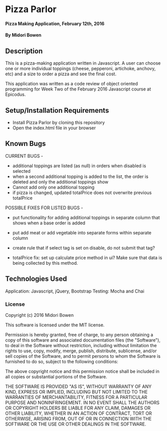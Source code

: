 # Pizza Parlor

#### Pizza Making Application, February 12th, 2016

#### By Midori Bowen

## Description

This is a pizza-making application written in Javascript.
A user can choose one or more individual toppings (cheese, pepperoni, artichoke, anchovy, etc) and a size to order a pizza and see the final cost.

This application was written as a code review of object oriented programming for Week Two of the February 2016 Javascript course at Epicodus.

## Setup/Installation Requirements

* Install Pizza Parlor by cloning this repository
* Open the index.html file in your browser

## Known Bugs

CURRENT BUGS -
* additional toppings are listed (as null) in orders when disabled is selected
* when a second additional topping is added to the list, the order is deleted and only the additional toppings show
* Cannot add only one additional topping
* if pizza is changed, updated totalPrice does not overwrite previous totalPrice

POSSIBLE FIXES FOR LISTED BUGS -
* put functionality for adding additional toppings in separate column that shows when a base order is added
* put add meat or add vegetable into separate forms within separate column
* create rule that if select tag is set on disable, do not submit that tag?

* totalPrice fix: set up calculate price method in ui? Make sure that data is being collected by this method.

## Technologies Used

Application: Javascript, jQuery, Bootstrap
Testing: Mocha and Chai

### License

Copyright (c) 2016 Midori Bowen

This software is licensed under the MIT license.

Permission is hereby granted, free of charge, to any person obtaining a copy of this software and associated documentation files (the "Software"), to deal in the Software without restriction, including without limitation the rights to use, copy, modify, merge, publish, distribute, sublicense, and/or sell copies of the Software, and to permit persons to whom the Software is furnished to do so, subject to the following conditions:

The above copyright notice and this permission notice shall be included in all copies or substantial portions of the Software.

THE SOFTWARE IS PROVIDED "AS IS", WITHOUT WARRANTY OF ANY KIND, EXPRESS OR IMPLIED, INCLUDING BUT NOT LIMITED TO THE WARRANTIES OF MERCHANTABILITY, FITNESS FOR A PARTICULAR PURPOSE AND NONINFRINGEMENT. IN NO EVENT SHALL THE AUTHORS OR COPYRIGHT HOLDERS BE LIABLE FOR ANY CLAIM, DAMAGES OR OTHER LIABILITY, WHETHER IN AN ACTION OF CONTRACT, TORT OR OTHERWISE, ARISING FROM, OUT OF OR IN CONNECTION WITH THE SOFTWARE OR THE USE OR OTHER DEALINGS IN THE SOFTWARE.
